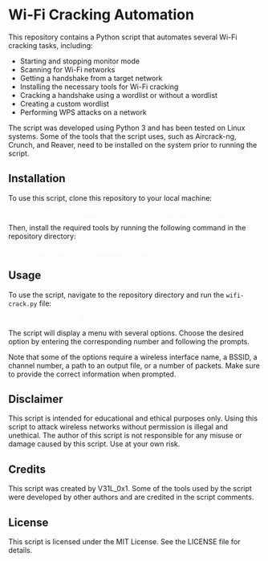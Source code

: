 # Wi-Fi Cracking Automation

This repository contains a Python script that automates several Wi-Fi cracking tasks, including:

* Starting and stopping monitor mode
* Scanning for Wi-Fi networks
* Getting a handshake from a target network
* Installing the necessary tools for Wi-Fi cracking
* Cracking a handshake using a wordlist or without a wordlist
* Creating a custom wordlist
* Performing WPS attacks on a network

The script was developed using Python 3 and has been tested on Linux systems. Some of the tools that the script uses, such as Aircrack-ng, Crunch, and Reaver, need to be installed on the system prior to running the script.

## Installation

To use this script, clone this repository to your local machine:

<pre><div class="p-4 overflow-y-auto"><code  style="color:white" class="!whitespace-pre hljs language-bash">git clone https://github.com/V31l0x1/wifi-cracking-automation.git
</code></div></div></pre>

Then, install the required tools by running the following command in the repository directory:

<pre><div class="p-4 overflow-y-auto"><code style="color:white" class="!whitespace-pre hljs language-bash">sudo python install -r requirements.txt
</code></div></div></pre>

## Usage

To use the script, navigate to the repository directory and run the `wifi-crack.py` file:

<pre><div class="p-4 overflow-y-auto"><code  style="color:white" class="!whitespace-pre hljs">python wifi-crack.py
</code></div></div></pre>

The script will display a menu with several options. Choose the desired option by entering the corresponding number and following the prompts.

Note that some of the options require a wireless interface name, a BSSID, a channel number, a path to an output file, or a number of packets. Make sure to provide the correct information when prompted.

## Disclaimer

This script is intended for educational and ethical purposes only. Using this script to attack wireless networks without permission is illegal and unethical. The author of this script is not responsible for any misuse or damage caused by this script. Use at your own risk.

## Credits

This script was created by V31L_0x1. Some of the tools used by the script were developed by other authors and are credited in the script comments.

## License

This script is licensed under the MIT License. See the LICENSE file for details.

